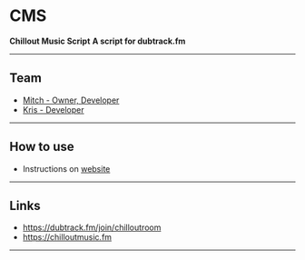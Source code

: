 # CMS
**Chillout Music Script**
**A script for dubtrack.fm**

-------------
Team
---
- [Mitch - Owner, Developer](https://dubtrack.fm/Mitch)
- [Kris - Developer](https://dubtrack.fm/Kris)

-------------
How to use
---
- Instructions on [website](https://mitchdev.net/cms/)

-------------
Links
---
- https://dubtrack.fm/join/chilloutroom
- https://chilloutmusic.fm

-------------
